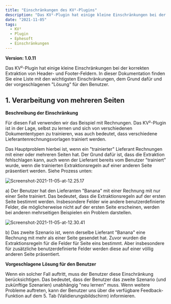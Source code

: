 ```yaml
---
title: "Einschränkungen des KV²-Plugins"
description: "Das KV²-Plugin hat einige kleine Einschränkungen bei der korrekten Extraktion von Header- und Footer-Feldern. In dieser Dokumentation finden Sie eine Liste mit den wichtigsten Einschränkungen, dem Grund dafür und der vorgeschlagenen 'Lösung' für den Benutzer."
date: "2021-11-05"
tags:
  - KV²
  - Plugin
  - Ephesoft
  - Einschränkungen
---
```


**Version: 1.0.11**

Das KV²-Plugin hat einige kleine Einschränkungen bei der korrekten Extraktion von Header- und Footer-Feldern. In dieser Dokumentation finden Sie eine Liste mit den wichtigsten Einschränkungen, dem Grund dafür und der vorgeschlagenen "Lösung" für den Benutzer.

## 1. Verarbeitung von mehreren Seiten

**Beschreibung der Einschränkung**

Für diesen Fall verwenden wir das Beispiel mit Rechnungen. Das KV²-Plugin ist in der Lage, selbst zu lernen und sich von verschiedenen Dokumententypen zu trainieren, was auch bedeutet, dass verschiedene Lieferantenrechnungsvorlagen trainiert werden.

Das Hauptproblem hierbei ist, wenn ein "trainierter" Lieferant Rechnungen mit einer oder mehreren Seiten hat. Der Grund dafür ist, dass die Extraktion fehlschlagen kann, auch wenn der Lieferant bereits vom Benutzer "trainiert" wurde, wenn die trainierten Extraktionsregeln auf einer anderen Seite präsentiert werden. Siehe Prozess unten:

![Screenshot-2021-11-05-at-12.25.17](/assets/images/Screenshot-2021-11-05-at-12.25.17.png)

a) Der Benutzer hat den Lieferanten "Banana" mit einer Rechnung mit nur einer Seite trainiert. Das bedeutet, dass die Extraktionsregeln auf der ersten Seite bestimmt werden. Insbesondere Felder wie andere benutzerdefinierte Felder, die möglicherweise nicht auf der ersten Seite erscheinen, werden bei anderen mehrseitigen Beispielen ein Problem darstellen.

![Screenshot-2021-11-05-at-12.30.41](/assets/images/Screenshot-2021-11-05-at-12.30.41.png)

b) Das zweite Szenario ist, wenn derselbe Lieferant "Banana" eine Rechnung mit mehr als einer Seite gesendet hat. Zuvor wurden die Extraktionsregeln für die Felder für Seite eins bestimmt. Aber insbesondere für zusätzliche benutzerdefinierte Felder werden diese auf einer völlig anderen Seite präsentiert.

**Vorgeschlagene Lösung für den Benutzer**

Wenn ein solcher Fall auftritt, muss der Benutzer diese Einschränkung berücksichtigen. Das bedeutet, dass der Benutzer das zweite Szenario (und zukünftige Szenarien) unabhängig "neu lernen" muss. Wenn weitere Probleme auftreten, kann der Benutzer uns über die verfügbare Feedback-Funktion auf dem 5. Tab (Validierungsbildschirm) informieren.